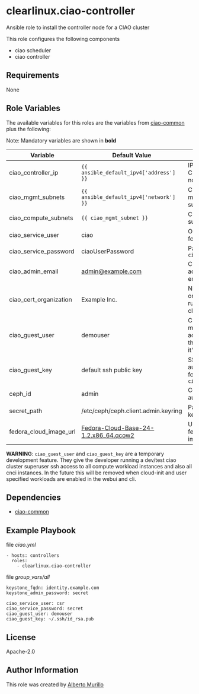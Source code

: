# clearlinux.ciao-controller
Ansible role to install the controller node for a CIAO cluster

This role configures the following components

* ciao scheduler
* ciao controller

## Requirements
None

## Role Variables
The available variables for this roles are the variables from [ciao-common](../ciao-common) plus the following:

Note: Mandatory variables are shown in **bold**

Variable  | Default Value | Description
--------  | ------------- | -----------
ciao_controller_ip | `{{ ansible_default_ipv4['address'] }}` | IP Address for CIAO controller node
ciao_mgmt_subnets | `{{ ansible_default_ipv4['network'] }}` | CIAO management subnets
ciao_compute_subnets | `{{ ciao_mgmt_subnet }}` | CIAO compute subnets
ciao_service_user | ciao | OpenStack user for CIAO services
ciao_service_password | ciaoUserPassword | Password for `ciao_service_user`
ciao_admin_email | admin@example.com | CIAO administrator email address
ciao_cert_organization | Example Inc. | Name of the organization running the CIAO cluster
ciao_guest_user | demouser | CIAO virtual machines can be accessed with this username and it's public key
ciao_guest_key | default ssh public key | SSH public authentication key for `ciao_guest_user`
ceph_id | admin | Cephx user to authenticate
secret_path | /etc/ceph/ceph.client.admin.keyring| Path to ceph user keyring
fedora_cloud_image_url | [Fedora-Cloud-Base-24-1.2.x86_64.qcow2](https://download.fedoraproject.org/pub/fedora/linux/releases/24/CloudImages/x86_64/images/Fedora-Cloud-Base-24-1.2.x86_64.qcow2) | URL for the latest fedora cloud image

**WARNING**: `ciao_guest_user` and `ciao_guest_key` are a temporary development feature. They give the developer running a dev/test ciao cluster superuser ssh access to all compute workload instances and also all cnci instances. In the future this will be removed when cloud-init and user specified workloads are enabled in the webui and cli.

## Dependencies
* [ciao-common](../ciao-common)

## Example Playbook
file *ciao.yml*
```
- hosts: controllers
  roles:
    - clearlinux.ciao-controller
```

file *group_vars/all*
```
keystone_fqdn: identity.example.com
keystone_admin_password: secret

ciao_service_user: csr
ciao_service_password: secret
ciao_guest_user: demouser
ciao_guest_key: ~/.ssh/id_rsa.pub
```

## License
Apache-2.0

## Author Information
This role was created by [Alberto Murillo](alberto.murillo.silva@intel.com)
